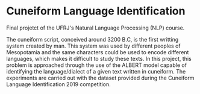 # Cuneiform Language Identification

Final projetct of the UFRJ's Natural Language Processing (NLP) course.

The cuneiform script, conceived around 3200 B.C, is the first writting system created by man. This system was used by different peoples of Mesopotamia and the same characters could be used to encode different languages, which makes it difficult to study these texts. In this project, this problem is approached through the use of the ALBERT model capable of identifying the language/dialect of a given text written in cuneiform. The experiments are carried out with the dataset provided during the Cuneiform Language Identification 2019 competition.
